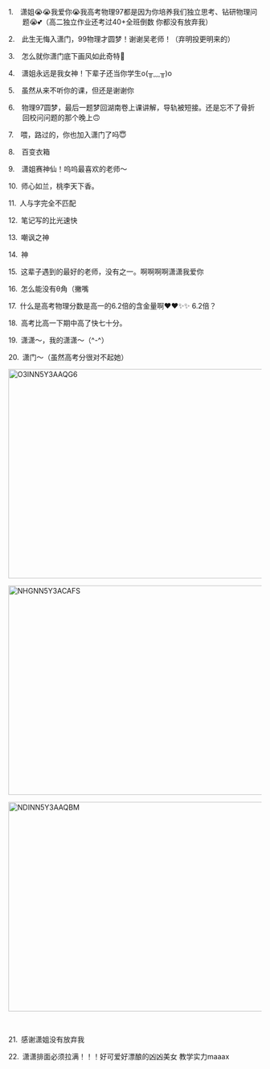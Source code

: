 <p class="MsoNormal" style="margin-left:21.0pt;text-indent:-21.0pt;mso-list:l36 level1 lfo37">
<?if !supportLists?><span lang="EN-US"><span style="mso-list:Ignore">1.<span style='font:7.0pt "Times New Roman"'>     
                    </span></span></span>
<?endif?><span class="GramE">潇</span>姐<span class="Emoji"><span lang="EN-US">😭😭</span></span>我爱你<span class="Emoji"><span lang="EN-US">😭</span></span>我高考物理<span lang="EN-US">97</span>都是因为你培养我们独立思考、钻研物理问题<span class="Emoji"><span lang="EN-US">😭💕</span></span>（高二独立作业还考过<span lang="EN-US">40+</span>全班倒数
            你都没有放弃我）
        </p><p class="MsoNormal" style="margin-left:21.0pt;text-indent:-21.0pt;mso-list:l36 level1 lfo37">
<?if !supportLists?><span lang="EN-US"><span style="mso-list:Ignore">2.<span style='font:7.0pt "Times New Roman"'>     
                    </span></span></span>
<?endif?>此生无悔入<span class="GramE">潇</span>门，<span lang="EN-US">99</span>物理才圆梦！谢谢吴老师！（弃明投更明来的）
        </p><p class="MsoNormal" style="margin-left:21.0pt;text-indent:-21.0pt;mso-list:l36 level1 lfo37">
<?if !supportLists?><span lang="EN-US"><span style="mso-list:Ignore">3.<span style='font:7.0pt "Times New Roman"'>     
                    </span></span></span>
<?endif?>怎么就你<span class="GramE">潇</span>门底下画风如此奇特<span class="Emoji"><span lang="EN-US">👀</span></span>
</p><p class="MsoNormal" style="margin-left:21.0pt;text-indent:-21.0pt;mso-list:l36 level1 lfo37">
<?if !supportLists?><span lang="EN-US"><span style="mso-list:Ignore">4.<span style='font:7.0pt "Times New Roman"'>     
                    </span></span></span>
<?endif?><span class="GramE">潇姐永远</span>是我女神！下辈子还当你学生<span lang="EN-US">o(╥</span>﹏<span lang="EN-US">╥)o</span>
</p><p class="MsoNormal" style="margin-left:21.0pt;text-indent:-21.0pt;mso-list:l36 level1 lfo37">
<?if !supportLists?><span lang="EN-US"><span style="mso-list:Ignore">5.<span style='font:7.0pt "Times New Roman"'>     
                    </span></span></span>
<?endif?>虽然从来不听你的课，但还是谢谢你
        </p><p class="MsoNormal" style="margin-left:21.0pt;text-indent:-21.0pt;mso-list:l36 level1 lfo37">
<?if !supportLists?><span lang="EN-US"><span style="mso-list:Ignore">6.<span style='font:7.0pt "Times New Roman"'>     
                    </span></span></span>
<?endif?>物理<span lang="EN-US">97</span>圆梦，最后一题梦回湖南卷上课讲解，导轨被短接。还是忘不了骨折回校问问题的那个晚上<span class="Emoji"><span lang="EN-US">🙃</span></span>
</p><p class="MsoNormal" style="margin-left:21.0pt;text-indent:-21.0pt;mso-list:l36 level1 lfo37">
<?if !supportLists?><span lang="EN-US"><span style="mso-list:Ignore">7.<span style='font:7.0pt "Times New Roman"'>     
                    </span></span></span>
<?endif?>喂，路过的，你也加入<span class="GramE">潇</span>门了吗<span class="Emoji"><span lang="EN-US">😇</span></span>
</p><p class="MsoNormal" style="margin-left:21.0pt;text-indent:-21.0pt;mso-list:l36 level1 lfo37">
<?if !supportLists?><span lang="EN-US"><span style="mso-list:Ignore">8.<span style='font:7.0pt "Times New Roman"'>     
                    </span></span></span>
<?endif?>百变衣箱
        </p><p class="MsoNormal" style="margin-left:21.0pt;text-indent:-21.0pt;mso-list:l36 level1 lfo37">
<?if !supportLists?><span lang="EN-US"><span style="mso-list:Ignore">9.<span style='font:7.0pt "Times New Roman"'>     
                    </span></span></span>
<?endif?><span class="GramE">潇姐赛</span>神仙！呜呜最喜欢的老师～
        </p><p class="MsoNormal" style="margin-left:21.0pt;text-indent:-21.0pt;mso-list:l36 level1 lfo37">
<?if !supportLists?><span lang="EN-US"><span style="mso-list:Ignore">10.<span style='font:7.0pt "Times New Roman"'>  
                    </span></span></span>
<?endif?>师心如兰，桃李天下香。
        </p><p class="MsoNormal" style="margin-left:21.0pt;text-indent:-21.0pt;mso-list:l36 level1 lfo37">
<?if !supportLists?><span lang="EN-US"><span style="mso-list:Ignore">11.<span style='font:7.0pt "Times New Roman"'>  
                    </span></span></span>
<?endif?>人与字完全不匹配
        </p><p class="MsoNormal" style="margin-left:21.0pt;text-indent:-21.0pt;mso-list:l36 level1 lfo37">
<?if !supportLists?><span lang="EN-US"><span style="mso-list:Ignore">12.<span style='font:7.0pt "Times New Roman"'>  
                    </span></span></span>
<?endif?>笔记写的比光速快
        </p><p class="MsoNormal" style="margin-left:21.0pt;text-indent:-21.0pt;mso-list:l36 level1 lfo37">
<?if !supportLists?><span lang="EN-US"><span style="mso-list:Ignore">13.<span style='font:7.0pt "Times New Roman"'>  
                    </span></span></span>
<?endif?>嘲讽之神
        </p><p class="MsoNormal" style="margin-left:21.0pt;text-indent:-21.0pt;mso-list:l36 level1 lfo37">
<?if !supportLists?><span lang="EN-US"><span style="mso-list:Ignore">14.<span style='font:7.0pt "Times New Roman"'>  
                    </span></span></span>
<?endif?>神
        </p><p class="MsoNormal" style="margin-left:21.0pt;text-indent:-21.0pt;mso-list:l36 level1 lfo37">
<?if !supportLists?><span lang="EN-US"><span style="mso-list:Ignore">15.<span style='font:7.0pt "Times New Roman"'>  
                    </span></span></span>
<?endif?>这辈子遇到的最好的老师，没有之一。啊啊啊啊潇潇我爱你
        </p><p class="MsoNormal" style="margin-left:21.0pt;text-indent:-21.0pt;mso-list:l36 level1 lfo37">
<?if !supportLists?><span lang="EN-US"><span style="mso-list:Ignore">16.<span style='font:7.0pt "Times New Roman"'>  
                    </span></span></span>
<?endif?>怎么能没有<span lang="EN-US">θ</span>角（撇嘴
        </p><p class="MsoNormal" style="margin-left:21.0pt;text-indent:-21.0pt;mso-list:l36 level1 lfo37">
<?if !supportLists?><span lang="EN-US"><span style="mso-list:Ignore">17.<span style='font:7.0pt "Times New Roman"'>  
                    </span></span></span>
<?endif?>什么是高考物理分数是高一的<span lang="EN-US">6.2</span>倍的含金量啊<span class="Emoji"><span lang="EN-US">❤️❤️✨✨</span></span><span lang="EN-US">
                6.2</span>倍？
        </p><p class="MsoNormal" style="margin-left:21.0pt;text-indent:-21.0pt;mso-list:l36 level1 lfo37">
<?if !supportLists?><span lang="EN-US"><span style="mso-list:Ignore">18.<span style='font:7.0pt "Times New Roman"'>  
                    </span></span></span>
<?endif?>高考比高一下期中高了快七十分。
        </p><p class="MsoNormal" style="margin-left:21.0pt;text-indent:-21.0pt;mso-list:l36 level1 lfo37">
<?if !supportLists?><span lang="EN-US"><span style="mso-list:Ignore">19.<span style='font:7.0pt "Times New Roman"'>  
                    </span></span></span>
<?endif?>潇潇～，我的潇潇～（<span lang="EN-US">^-^</span>）
        </p><p class="MsoNormal" style="margin-left:21.0pt;text-indent:-21.0pt;mso-list:l36 level1 lfo37">
<?if !supportLists?><span lang="EN-US"><span style="mso-list:Ignore">20.<span style='font:7.0pt "Times New Roman"'>  
                    </span></span></span>
<?endif?><span class="GramE">潇</span>门～（虽然高考分很对不起她）
        </p><p class="MsoNormal"><span lang="EN-US" style="mso-no-proof:yes"><!--[if gte vml 1]><v:shape
 id="Picture_x0020_102" o:spid="_x0000_i1644" type="#_x0000_t75" alt="O3INN5Y3AAQG6"
 style='width:415.15pt;height:311.65pt;visibility:visible;mso-wrap-style:square'>
 <v:imagedata src="汤逊湖北路1号回忆录.files/image188.jpg" o:title="O3INN5Y3AAQG6"/>
</v:shape><![endif]-->
<?if !vml?><img alt="O3INN5Y3AAQG6" border="0" height="416" src="汤逊湖北路1号回忆录.files/image189.jpg" v:shapes="Picture_x0020_102" width="554"/>
<?endif?>
</span></p><p class="MsoNormal"><span lang="EN-US" style="mso-no-proof:yes"><!--[if gte vml 1]><v:shape
 id="Picture_x0020_103" o:spid="_x0000_i1643" type="#_x0000_t75" alt="NHGNN5Y3ACAFS"
 style='width:415.15pt;height:311.65pt;visibility:visible;mso-wrap-style:square'>
 <v:imagedata src="汤逊湖北路1号回忆录.files/image190.jpg" o:title="NHGNN5Y3ACAFS"/>
</v:shape><![endif]-->
<?if !vml?><img alt="NHGNN5Y3ACAFS" border="0" height="416" src="汤逊湖北路1号回忆录.files/image191.jpg" v:shapes="Picture_x0020_103" width="554"/>
<?endif?>
</span></p><p class="MsoNormal"><span lang="EN-US" style="mso-no-proof:yes"><!--[if gte vml 1]><v:shape
 id="Picture_x0020_104" o:spid="_x0000_i1642" type="#_x0000_t75" alt="NDINN5Y3AAQBM"
 style='width:415.15pt;height:311.65pt;visibility:visible;mso-wrap-style:square'>
 <v:imagedata src="汤逊湖北路1号回忆录.files/image192.jpg" o:title="NDINN5Y3AAQBM"/>
</v:shape><![endif]-->
<?if !vml?><img alt="NDINN5Y3AAQBM" border="0" height="416" src="汤逊湖北路1号回忆录.files/image193.jpg" v:shapes="Picture_x0020_104" width="554"/>
<?endif?>
</span></p><p class="MsoNormal"><span lang="EN-US">
<o:p> </o:p>
</span></p><p class="MsoNormal" style="margin-left:21.0pt;text-indent:-21.0pt;mso-list:l36 level1 lfo37">
<?if !supportLists?><span lang="EN-US"><span style="mso-list:Ignore">21.<span style='font:7.0pt "Times New Roman"'>  
                    </span></span></span>
<?endif?>感谢<span class="GramE">潇姐没有</span>放弃我
        </p><p class="MsoNormal" style="margin-left:21.0pt;text-indent:-21.0pt;mso-list:l36 level1 lfo37">
<?if !supportLists?><span lang="EN-US"><span style="mso-list:Ignore">22.<span style='font:7.0pt "Times New Roman"'>  
                    </span></span></span>
<?endif?><span class="GramE">潇潇排面必须</span>拉满！！！好可<span class="GramE">爱好漂酿的</span>凶<span class="GramE">凶</span>美女
            教学实力<span class="SpellE"><span lang="EN-US">maaax</span></span>
</p><p class="MsoNormal"><span lang="EN-US">
<o:p> </o:p>
</span></p>
